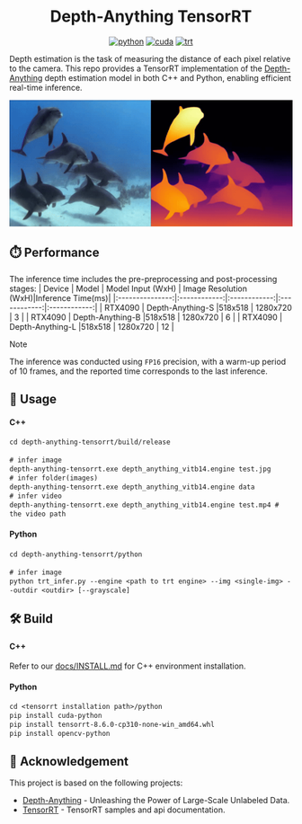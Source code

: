 <div align="center">

Depth-Anything TensorRT
===========================

[![python](https://img.shields.io/badge/python-3.10.12-green)](https://www.python.org/downloads/release/python-31012/)
[![cuda](https://img.shields.io/badge/cuda-11.6-green)](https://developer.nvidia.com/cuda-downloads)
[![trt](https://img.shields.io/badge/TRT-8.6-green)](https://developer.nvidia.com/tensorrt)

<div align="left">

Depth estimation is the task of measuring the distance of each pixel relative to the camera. This repo provides a TensorRT implementation of the [Depth-Anything](https://github.com/LiheYoung/Depth-Anything) depth estimation model in both C++ and Python, enabling efficient real-time inference.

<p align="center">
  <img src="assets/davis_dolphins_result.gif" height="225px" width="720px" />
</p>

## ⏱️ Performance

The inference time includes the pre-preprocessing and post-processing stages:
| Device          | Model | Model Input (WxH) |  Image Resolution (WxH)|Inference Time(ms)|
|:---------------:|:------------:|:------------:|:------------:|:------------:|
| RTX4090        | Depth-Anything-S  |518x518  |  1280x720    | 3     |
| RTX4090        | Depth-Anything-B  |518x518  |  1280x720    | 6     |
| RTX4090        | Depth-Anything-L  |518x518  |  1280x720    | 12    |


> [!NOTE]  
> The inference was conducted using `FP16` precision, with a warm-up period of 10 frames, and the reported time corresponds to the last inference.


## 🚀 Usage

#### C++

``` shell
cd depth-anything-tensorrt/build/release

# infer image
depth-anything-tensorrt.exe depth_anything_vitb14.engine test.jpg
# infer folder(images)
depth-anything-tensorrt.exe depth_anything_vitb14.engine data
# infer video
depth-anything-tensorrt.exe depth_anything_vitb14.engine test.mp4 # the video path
```

#### Python

```
cd depth-anything-tensorrt/python

# infer image
python trt_infer.py --engine <path to trt engine> --img <single-img> --outdir <outdir> [--grayscale]
```

## 🛠️ Build

#### C++

Refer to our [docs/INSTALL.md](https://github.com/spacewalk01/depth-anything-tensorrt/blob/main/docs/INSTALL.md) for C++ environment installation.

#### Python

``` shell
cd <tensorrt installation path>/python
pip install cuda-python
pip install tensorrt-8.6.0-cp310-none-win_amd64.whl
pip install opencv-python
``` 

## 👏 Acknowledgement

This project is based on the following projects:
- [Depth-Anything](https://github.com/LiheYoung/Depth-Anything) - Unleashing the Power of Large-Scale Unlabeled Data.
- [TensorRT](https://github.com/NVIDIA/TensorRT/tree/release/8.6/samples) - TensorRT samples and api documentation.
